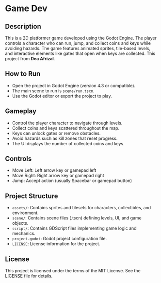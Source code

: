 # Game Dev

## Description
This is a 2D platformer game developed using the Godot Engine. The player controls a character who can run, jump, and collect coins and keys while avoiding hazards. The game features animated sprites, tile-based levels, and interactive elements like gates that open when keys are collected. This project from **Dea Afrizal**. 

## How to Run
- Open the project in Godot Engine (version 4.3 or compatible).
- The main scene to run is `scene/run.tscn`.
- Use the Godot editor or export the project to play.

## Gameplay
- Control the player character to navigate through levels.
- Collect coins and keys scattered throughout the map.
- Keys can unlock gates or remove obstacles.
- Avoid hazards such as kill zones that reset progress.
- The UI displays the number of collected coins and keys.

## Controls
- Move Left: Left arrow key or gamepad left
- Move Right: Right arrow key or gamepad right
- Jump: Accept action (usually Spacebar or gamepad button)

## Project Structure
- `assets/`: Contains sprites and tilesets for characters, collectibles, and environment.
- `scene/`: Contains scene files (.tscn) defining levels, UI, and game objects.
- `script/`: Contains GDScript files implementing game logic and mechanics.
- `project.godot`: Godot project configuration file.
- `LICENSE`: License information for the project.

## License
This project is licensed under the terms of the MIT License. See the [LICENSE](LICENSE) file for details.
